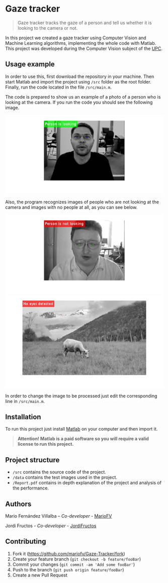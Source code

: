 # Gaze tracker
> Gaze tracker tracks the gaze of a person and tell us whether it is looking to the camera or not.

In this project we created a gaze tracker using Computer Vision and Machine Learning algorithms, implementing the whole code with Matlab. This project was developed during the Computer Vision subject of the [UPC](https://www.upc.edu/ca).

## Usage example

In order to use this, first download the repository in your machine. Then start Matlab and import the project using `/src` folder as the root folder. Finally, run the code located in the file `/src/main.m`. 

The code is prepared to show us an example of a photo of a person who is looking at the camera. If you run the code you should see the following image.

![Positive case](https://github.com/mariofv/Gaze-Tracker/blob/master/img/positiveCase.png)

Also, the program recognizes images of people who are not looking at the camera and images with no people at all, as you can see below.

![Negative case](https://github.com/mariofv/Gaze-Tracker/blob/master/img/negativeCase.png)
![No eyes case](https://github.com/mariofv/Gaze-Tracker/blob/master/img/negativePlusCase.png)

In order to change the image to be processed just edit the corresponding line in `/src/main.m`. 

## Installation

To run this project just install [Matlab](https://es.mathworks.com/products/matlab.html) on your computer and then import it. 

> __Attention! Matlab is a paid software so you will require a valid license to run this project.__

## Project structure

- `/src` contains the source code of the project. 
- `/data` contains the test images used in the project.
- `/Report.pdf` contains in depth explanation of the project and analysis of the performance.

## Authors

Mario Fernández Villalba – _Co-developer_ - [MarioFV](https://github.com/mariofv)

Jordi Fructos - _Co-developer_ - [JordiFructos](https://github.com/JordiFructos)

## Contributing

1. Fork it (<https://github.com/mariofv/Gaze-Tracker/fork>)
2. Create your feature branch (`git checkout -b feature/fooBar`)
3. Commit your changes (`git commit -am 'Add some fooBar'`)
4. Push to the branch (`git push origin feature/fooBar`)
5. Create a new Pull Request


